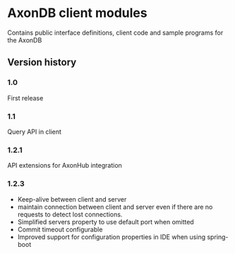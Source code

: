 # AxonDB client modules
Contains public interface definitions, client code and sample programs for the AxonDB

## Version history

### 1.0

First release

### 1.1 

Query API in client

### 1.2.1 
   
API extensions for AxonHub integration

### 1.2.3

   - Keep-alive between client and server
   - maintain connection between client and server even if there are no requests to 
     detect lost connections.
   - Simplified servers property to use default port when omitted
   - Commit timeout configurable
   - Improved support for configuration properties in IDE when using spring-boot